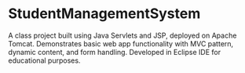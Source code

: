 # StudentManagementSystem
A class project built using Java Servlets and JSP, deployed on Apache Tomcat. Demonstrates basic web app functionality with MVC pattern, dynamic content, and form handling. Developed in Eclipse IDE for educational purposes.
